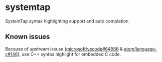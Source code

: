 # systemtap

SystemTap syntax highlighting support and auto completion.


## Known issues

Because of upstream issuse ([microsoft/vscode#64966](https://github.com/microsoft/vscode/issues/34525) & [atom/language-c#146](https://github.com/atom/language-c/issues/146)), use C++ syntax highlight for embedded C code.
